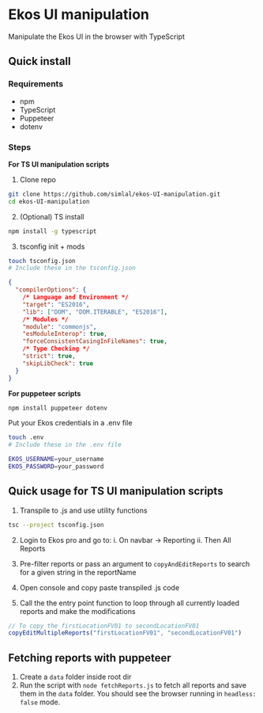 # Ekos UI manipulation

Manipulate the Ekos UI in the browser with TypeScript

## Quick install
### Requirements
- npm
- TypeScript
- Puppeteer
- dotenv

### Steps
**For TS UI manipulation scripts**
1. Clone repo
```bash
git clone https://github.com/simlal/ekos-UI-manipulation.git
cd ekos-UI-manipulation
```
2. (Optional) TS install

```bash
npm install -g typescript
```

3. tsconfig init + mods

```bash
touch tsconfig.json
# Include these in the tsconfig.json
```
```JSON
{
  "compilerOptions": {
    /* Language and Environment */
    "target": "ES2016",
    "lib": ["DOM", "DOM.ITERABLE", "ES2016"],
    /* Modules */
    "module": "commonjs",
    "esModuleInterop": true,
    "forceConsistentCasingInFileNames": true,
    /* Type Checking */
    "strict": true,
    "skipLibCheck": true
  }
}
```
**For puppeteer scripts**
```bash
npm install puppeteer dotenv
```
Put your Ekos credentials in a .env file
```bash
touch .env
# Include these in the .env file
```
```bash
EKOS_USERNAME=your_username
EKOS_PASSWORD=your_password
```

## Quick usage for TS UI manipulation scripts
1. Transpile to .js and use utility functions
```bash
tsc --project tsconfig.json
```

2. Login to Ekos pro and go to:
    i. On navbar -> Reporting
    ii. Then All Reports

3. Pre-filter reports or pass an argument to `copyAndEditReports` to search for a given string in the reportName

4. Open console and copy paste transpiled .js code

5. Call the the entry point function to loop through all currently loaded reports and make the modifications
```javascript
// To copy the firstLocationFV01 to secondLocationFV01
copyEditMultipleReports("firstLocationFV01", "secondLocationFV01")
```

## Fetching reports with puppeteer
1. Create a `data` folder inside root dir
2. Run the script with `node fetchReports.js` to fetch all reports and save them in the `data` folder. You should see the browser running in `headless: false` mode.

